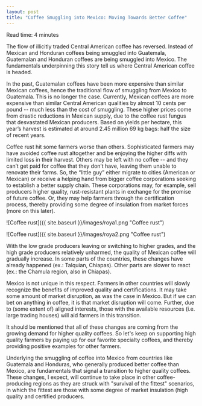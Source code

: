 ```yaml
---
layout: post
title: "Coffee Smuggling into Mexico: Moving Towards Better Coffee"
---
```


Read time: 4 minutes

The flow of illicitly traded Central American coffee has reversed. Instead of Mexican and Honduran coffees being smuggled into Guatemala, Guatemalan and Honduran coffees are being smuggled into Mexico. The fundamentals underpinning this story tell us where Central American coffee is headed.

In the past, Guatemalan coffees have been more expensive than similar Mexican coffees, hence the traditional flow of smuggling from Mexico to Guatemala. This is no longer the case. Currently, Mexican coffees are more expensive than similar Central American qualities by almost 10 cents per pound -- much less than the cost of smuggling. These higher prices come from drastic reductions in Mexican supply, due to the coffee rust fungus that desvastated Mexican producers. Based on yields per hectare, this year’s harvest is estimated at around 2.45 million 69 kg bags: half the size of recent years. 

Coffee rust hit some farmers worse than others. Sophisticated farmers may have avoided coffee rust altogether and be enjoying the higher diffs with limited loss in their harvest. Others may be left with no coffee -- and they can’t get paid for coffee that they don’t have, leaving them unable to renovate their farms. So, the “little guy” either migrate to cities (American or Mexican) or receive a helping hand from bigger coffee corporations seeking to establish a better supply chain. These corporations may, for example, sell producers higher quality, rust-resistant plants in exchange for the promise of future coffee. Or, they may help farmers through the certification process, thereby providing some degree of insulation from market forces (more on this later).

![Coffee rust]({{ site.baseurl }}/images/roya1.png "Coffee rust")

![Coffee rust]({{ site.baseurl }}/images/roya2.png "Coffee rust")

With the low grade producers leaving or switching to higher grades, and the high grade producers relatively unharmed, the quality of Mexican coffee will gradually increase. In some parts of the countries, these changes have already happened (ex.: Talquian, Chiapas). Other parts are slower to react (ex.: the Chamula region, also in Chiapas). 

Mexico is not unique in this respect. Farmers in other countries will slowly recognize the benefits of improved quality and certifications. It may take some amount of market disruption, as was the case in Mexico. But if we can bet on anything in coffee, it is that market disruption will come. Further, due to (some extent of) aligned interests, those with the available resources (i.e. large trading houses) will aid farmers in this transition. 

It should be mentioned that all of these changes are coming from the growing demand for higher quality coffees. So let's keep on supporting high quality farmers by paying up for our favorite specialty coffees, and thereby providing positive examples for other farmers.

Underlying the smuggling of coffee into Mexico from countries like Guatemala and Honduras, who generally produced better coffee than Mexico, are fundamentals that signal a transition to higher quality coffees. These changes, I expect, will continue to take place in other coffee-producing regions as they are struck with "survival of the fittest" scenarios, in which the fittest are those with some degree of market insulation (high quality and certified producers.
